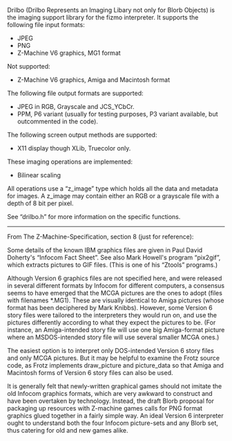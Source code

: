


Drilbo (Drilbo Represents an Imaging Libary not only for Blorb Objects) is the imaging support library for the fizmo interpreter. It supports the following file input formats:

 - JPEG
 - PNG
 - Z-Machine V6 graphics, MG1 format



Not supported:

 - Z-Machine V6 graphics, Amiga and Macintosh format



The following file output formats are supported:

 - JPEG in RGB, Grayscale and JCS_YCbCr.
 - PPM, P6 variant (usually for testing purposes, P3 variant available, but outcommented in the code).



The following screen output methods are supported:

 - X11 display though XLib, Truecolor only.



These imaging operations are implemented:

 - Bilinear scaling



All operations use a “z_image” type which holds all the data and metadata for images. A z_image may contain either an RGB or a grayscale file with a depth of 8 bit per pixel.

See “drilbo.h” for more information on the specific functions.

---


From The Z-Machine-Specification, section 8 (just for reference):

Some details of the known IBM graphics files are given in Paul David Doherty's “Infocom Fact Sheet”. See also Mark Howell's program “pix2gif”, which extracts pictures to GIF files. (This is one of his “Ztools” programs.)

Although Version 6 graphics files are not specified here, and were released in several different formats by Infocom for different computers, a consensus seems to have emerged that the MCGA pictures are the ones to adopt (files with filenames \*.MG1). These are visually identical to Amiga pictures (whose format has been deciphered by Mark Knibbs). However, some Version 6 story files were tailored to the interpreters they would run on, and use the pictures differently according to what they expect the pictures to be. (For instance, an Amiga-intended story file will use one big Amiga-format picture where an MSDOS-intended story file will use several smaller MCGA ones.)

The easiest option is to interpret only DOS-intended Version 6 story files and only MCGA pictures. But it may be helpful to examine the Frotz source code, as Frotz implements draw_picture and picture_data so that Amiga and Macintosh forms of Version 6 story files can also be used.

It is generally felt that newly-written graphical games should not imitate the old Infocom graphics formats, which are very awkward to construct and have been overtaken by technology. Instead, the draft Blorb proposal for packaging up resources with Z-machine games calls for PNG format graphics glued together in a fairly simple way. An ideal Version 6 interpreter ought to understand both the four Infocom picture-sets and any Blorb set, thus catering for old and new games alike.

